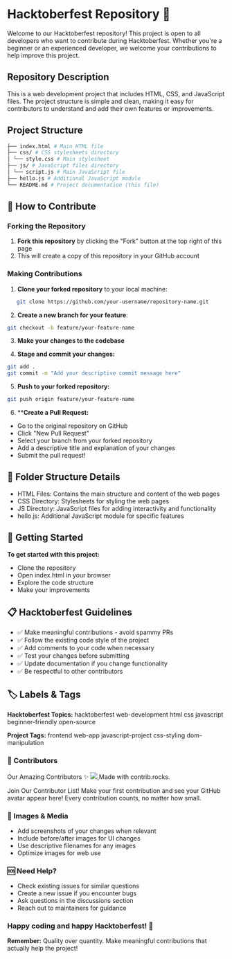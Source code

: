 # Hacktoberfest Repository 🎃

Welcome to our Hacktoberfest repository! This project is open to all developers who want to contribute during Hacktoberfest. Whether you're a beginner or an experienced developer, we welcome your contributions to help improve this project.

## Repository Description

This is a web development project that includes HTML, CSS, and JavaScript files. The project structure is simple and clean, making it easy for contributors to understand and add their own features or improvements.

## Project Structure
```bash
├── index.html # Main HTML file
├── css/ # CSS stylesheets directory
│ └── style.css # Main stylesheet
├── js/ # JavaScript files directory
│ └── script.js # Main JavaScript file
├── hello.js # Additional JavaScript module
└── README.md # Project documentation (this file)
```

## 🚀 How to Contribute

### Forking the Repository

1. **Fork this repository** by clicking the "Fork" button at the top right of this page
2. This will create a copy of this repository in your GitHub account

### Making Contributions

1. **Clone your forked repository** to your local machine:
```bash
   git clone https://github.com/your-username/repository-name.git
```
2. **Create a new branch for your feature**:

```bash
git checkout -b feature/your-feature-name
```
3. **Make your changes to the codebase**

4. **Stage and commit your changes:**

```bash
git add .
git commit -m "Add your descriptive commit message here"
```
5. **Push to your forked repository:**

```bash
git push origin feature/your-feature-name
```
6. ****Create a Pull Request:**

- Go to the original repository on GitHub
- Click "New Pull Request"
- Select your branch from your forked repository
- Add a descriptive title and explanation of your changes
- Submit the pull request!

## 📁 Folder Structure Details
- HTML Files: Contains the main structure and content of the web pages
- CSS Directory: Stylesheets for styling the web pages
- JS Directory: JavaScript files for adding interactivity and functionality
- hello.js: Additional JavaScript module for specific features

## 🎯 Getting Started
**To get started with this project:**
- Clone the repository
- Open index.html in your browser
- Explore the code structure
- Make your improvements

## 📋 Hacktoberfest Guidelines
- ✅ Make meaningful contributions - avoid spammy PRs
- ✅ Follow the existing code style of the project
- ✅ Add comments to your code when necessary
- ✅ Test your changes before submitting
- ✅ Update documentation if you change functionality
- ✅ Be respectful to other contributors

## 🏷️ Labels & Tags
**Hacktoberfest Topics:**
hacktoberfest web-development html css javascript beginner-friendly open-source

**Project Tags:**
frontend web-app javascript-project css-styling dom-manipulation
### 👥 Contributors
Our Amazing Contributors ✨
<a href="https://github.com/abbasabro/Hacktoberfest-Html_CSS_JS/graphs/contributors"> <img src="https://contrib.rocks/image?repo=/your-repo" /> </a>
Made with contrib.rocks.

Join Our Contributor List!
Make your first contribution and see your GitHub avatar appear here! Every contribution counts, no matter how small.

### 📸 Images & Media
- Add screenshots of your changes when relevant
- Include before/after images for UI changes
- Use descriptive filenames for any images
- Optimize images for web use

### 🆘 Need Help?
- Check existing issues for similar questions
- Create a new issue if you encounter bugs
- Ask questions in the discussions section
- Reach out to maintainers for guidance

### Happy coding and happy Hacktoberfest! 🎃

**Remember:** Quality over quantity. Make meaningful contributions that actually help the project!



